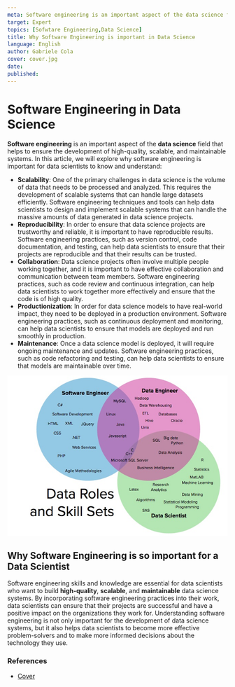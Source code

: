 ```yaml
---
meta: Software engineering is an important aspect of the data science field that helps to ensure the development of high-quality, scalable, and maintainable systems
target: Expert 
topics: [Sofwtare Engineering,Data Science] 
title: Why Software Engineering is important in Data Science
language: English 
author: Gabriele Cola
cover: cover.jpg
date: 
published: 
---
```



# Software Engineering in Data Science

**Software engineering** is an important aspect of the **data science** field that helps to ensure the development of high-quality, scalable, and maintainable systems. In this article, we will explore why software engineering is important for data scientists to know and understand:

-  **Scalability**: One of the primary challenges in data science is the volume of data that needs to be processed and analyzed. This requires the development of scalable systems that can handle large datasets efficiently. Software engineering techniques and tools can help data scientists to design and implement scalable systems that can handle the massive amounts of data generated in data science projects.
-  **Reproducibility**: In order to ensure that data science projects are trustworthy and reliable, it is important to have reproducible results. Software engineering practices, such as version control, code documentation, and testing, can help data scientists to ensure that their projects are reproducible and that their results can be trusted.
-  **Collaboration**: Data science projects often involve multiple people working together, and it is important to have effective collaboration and communication between team members. Software engineering practices, such as code review and continuous integration, can help data scientists to work together more effectively and ensure that the code is of high quality.
-  **Productionization**: In order for data science models to have real-world impact, they need to be deployed in a production environment. Software engineering practices, such as continuous deployment and monitoring, can help data scientists to ensure that models are deployed and run smoothly in production.
-  **Maintenance**: Once a data science model is deployed, it will require ongoing maintenance and updates. Software engineering practices, such as code refactoring and testing, can help data scientists to ensure that models are maintainable over time.

<p align="center">
  <img src="./data-science-engineer-software.jpg" width="550"/>
</p>


## Why Software Engineering is so important for a Data Scientist

Software engineering skills and knowledge are essential for data scientists who want to build **high-quality**, **scalable**, and **maintainable** data science systems. By incorporating software engineering practices into their work, data scientists can ensure that their projects are successful and have a positive impact on the organizations they work for. Understanding software engineering is not only important for the development of data science systems, but it also helps data scientists to become more effective problem-solvers and to make more informed decisions about the technology they use.

### References
* [Cover](https://www.pexels.com/it-it/foto/codifica-persona-nel-laptop-574071/)